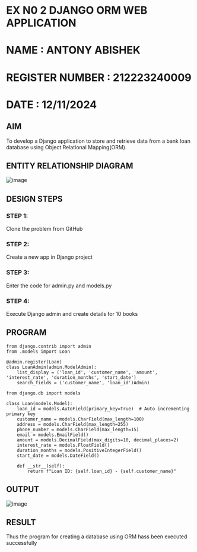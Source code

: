 # EX N0 2 DJANGO ORM WEB APPLICATION

# NAME : ANTONY ABISHEK

# REGISTER NUMBER : 212223240009

# DATE : 12/11/2024 

## AIM

To develop a Django application to store and retrieve data from a bank loan database using Object Relational Mapping(ORM).

## ENTITY RELATIONSHIP DIAGRAM

![image](https://github.com/user-attachments/assets/3b5ff6d6-90be-48f4-abf9-0860cd07b507)

## DESIGN STEPS

### STEP 1:
Clone the problem from GitHub

### STEP 2:
Create a new app in Django project

### STEP 3:
Enter the code for admin.py and models.py

### STEP 4:
Execute Django admin and create details for 10 books

## PROGRAM

```
from django.contrib import admin
from .models import Loan

@admin.register(Loan)
class LoanAdmin(admin.ModelAdmin):
    list_display = ('loan_id', 'customer_name', 'amount', 'interest_rate', 'duration_months', 'start_date')
    search_fields = ('customer_name', 'loan_id')Admin)
```
```
from django.db import models

class Loan(models.Model):
    loan_id = models.AutoField(primary_key=True)  # Auto incrementing primary key
    customer_name = models.CharField(max_length=100)
    address = models.CharField(max_length=255)
    phone_number = models.CharField(max_length=15)
    email = models.EmailField()
    amount = models.DecimalField(max_digits=10, decimal_places=2)
    interest_rate = models.FloatField()
    duration_months = models.PositiveIntegerField()
    start_date = models.DateField()

    def __str__(self):
        return f"Loan ID: {self.loan_id} - {self.customer_name}"
```
## OUTPUT

![image](https://github.com/user-attachments/assets/5d330322-65ca-4114-aa85-3ae8a69d9c2c)

## RESULT
Thus the program for creating a database using ORM hass been executed successfully
